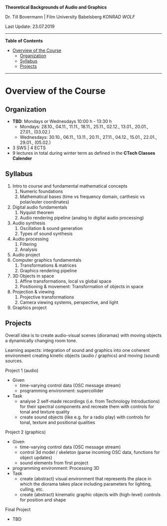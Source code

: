 <!-- ---  
title: TBAG
author: Angela Brennecke, Till Bovermann
affiliation: Film University Babelsberg KONRAD WOLF
date: Winter term 19/20
---   -->
**Theoretical Backgrounds of Audio and Graphics**

Dr. Till Bovermann | Film University Babelsberg *KONRAD WOLF*

Last Update: 23.07.2019

---

**Table of Contents**
- [Overview of the Course](#overview-of-the-course)
  - [Organization](#organization)
  - [Syllabus](#syllabus)
  - [Projects](#projects)

---

# Overview of the Course

## Organization 

- **TBD**: Mondays or Wednesdays 10:00 h - 13:30 h
  - Mondays: 28.10., 04.11., 11.11., 18.11., 25.11., 02.12., 13.01., 20.01., 27.01., (03.02.)
  - Wednesdays: 30.10., 06.11., 13.11., 20.11., 27.11., 04.12., 15.01., 22.01., 29.01., (05.02.)
- 3 SWS | 4 ECTS
- 9 lectures in total during winter term as defined in the **CTech Classes Calender**


## Syllabus

1. Intro to course and fundamental mathematical concepts
   1. Numeric foundations
   2. Mathematical bases (time vs frequency domain, carthesic vs polar/euler coordinates)
2. Digital audio fundamentals
   1. Nyquist theorem
   2. Audio rendering pipeline (analog to digital audio processing)
3. Audio synthesis
   1. Oscillation & sound generation
   2. Types of sound synthesis
4. Audio processing
   1. Filtering
   2. Analysis
5. Audio project
6. Computer graphics fundamentals
   1. Transformations & matrices
   2. Graphics rendering pipeline
7. 3D Objects in space
   1. Affine transformations, local vs global space 
   2. Positioning & movement: Transformation of objects in space
8. Projection & viewing
   1. Projective transformations
   2. Camera viewing systems, perspective, and light
9.  Graphics project




## Projects

Overall idea is to create audio-visual scenes (dioramas) with moving objects a dynamically changing room tone.

Learning aspects: integration of sound and graphics into one coherent environment creating kinetic objects (audio / graphics) and moving (sound) sources.


Project 1 (audio)

- Given
  - time-varying control data (OSC message stream) 
  - programming environment: supercollider
- Task
  - analyse 2 self-made recordings (i.e. from Technology Introductions) for their spectral components and recreate them with controls for tonal and texture quality
  - create sound objects (like e.g. for a radio play) with controls for tonal, texture and positional qualities


Project 2 (graphics)

- Given 
  - time-varying control data (OSC message stream) 
  - control 3d model / skeleton (parse incoming OSC data, functions for object updates)
  - sound elements from first project 
- programming environment: Processing 3D
- Task
  - create (abstract) visual environment that represents the place in which the diorama takes place including parameters for lighting, culling, etc.
  - create (abstract) kinematic graphic objects with (high-level) controls for position and shape


Final Project 

- TBD